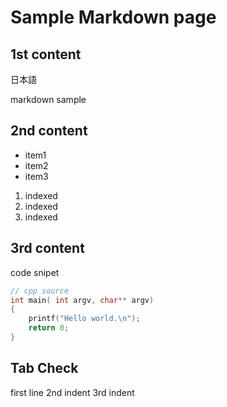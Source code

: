 # Sample Markdown page

## 1st content

日本語

markdown sample

## 2nd content

- item1
- item2
- item3

1. indexed
1. indexed
1. indexed

## 3rd content

code snipet

```cpp
// cpp source
int main( int argv, char** argv)
{
	printf("Hello world.\n");
	return 0;
}
```

## Tab Check

first line
	2nd indent
		3rd indent

